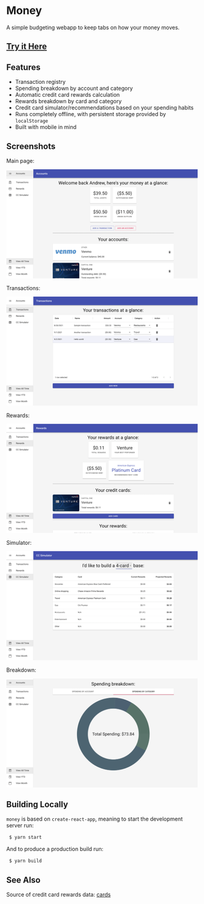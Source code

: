 # Money

A simple budgeting webapp to keep tabs on how your money moves.

## [Try it Here](https://cubified.github.io/money)

## Features

- Transaction registry
- Spending breakdown by account and category
- Automatic credit card rewards calculation
- Rewards breakdown by card and category
- Credit card simulator/recommendations based on your spending habits
- Runs completely offline, with persistent storage provided by `localStorage`
- Built with mobile in mind

## Screenshots

Main page:

![1](https://github.com/Cubified/money/blob/main/screenshots/1.png)

Transactions:

![2](https://github.com/Cubified/money/blob/main/screenshots/2.png)

Rewards:

![3](https://github.com/Cubified/money/blob/main/screenshots/3.png)

Simulator:

![4](https://github.com/Cubified/money/blob/main/screenshots/4.png)

Breakdown:

![5](https://github.com/Cubified/money/blob/main/screenshots/5.png)

## Building Locally

`money` is based on `create-react-app`, meaning to start the development server run:

```sh
 $ yarn start
```

And to produce a production build run:

```sh
 $ yarn build
```

## See Also

Source of credit card rewards data:  [cards](https://github.com/Cubified/cards)
